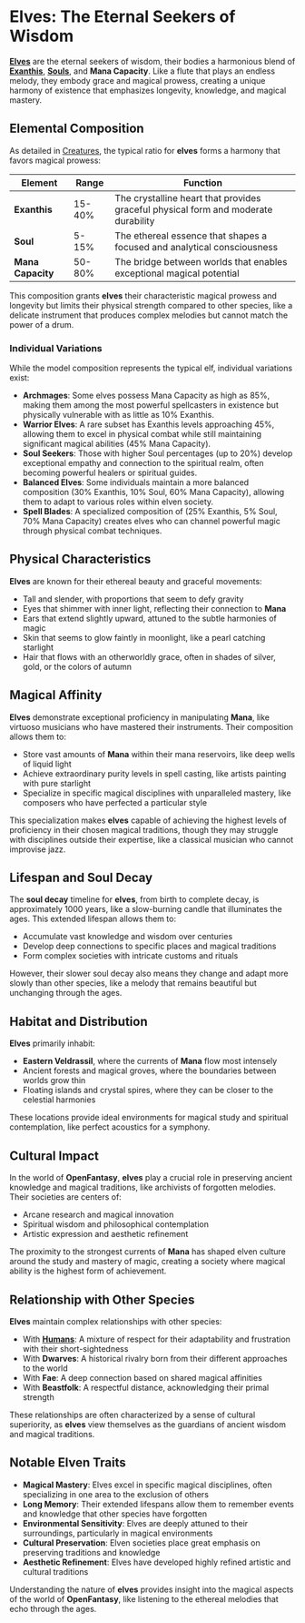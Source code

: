 # **Elves**: The Eternal Seekers of Wisdom

[**Elves**](/codex/Creatures/Elves.md) are the eternal seekers of wisdom, their bodies a harmonious blend of [**Exanthis**](/codex/Basic/Exanthis.md), [**Souls**](/codex/Basic/Soul.md), and **Mana Capacity**. Like a flute that plays an endless melody, they embody grace and magical prowess, creating a unique harmony of existence that emphasizes longevity, knowledge, and magical mastery.

## Elemental Composition

As detailed in [Creatures](/codex/Creatures/Creatures.md), the typical ratio for **elves** forms a harmony that favors magical prowess:

| Element | Range | Function |
|---------|------------|----------|
| **Exanthis** | 15-40% | The crystalline heart that provides graceful physical form and moderate durability |
| **Soul** | 5-15% | The ethereal essence that shapes a focused and analytical consciousness |
| **Mana Capacity** | 50-80% | The bridge between worlds that enables exceptional magical potential |

This composition grants **elves** their characteristic magical prowess and longevity but limits their physical strength compared to other species, like a delicate instrument that produces complex melodies but cannot match the power of a drum.

### Individual Variations

While the model composition represents the typical elf, individual variations exist:

- **Archmages**: Some elves possess Mana Capacity as high as 85%, making them among the most powerful spellcasters in existence but physically vulnerable with as little as 10% Exanthis.
- **Warrior Elves**: A rare subset has Exanthis levels approaching 45%, allowing them to excel in physical combat while still maintaining significant magical abilities (45% Mana Capacity).
- **Soul Seekers**: Those with higher Soul percentages (up to 20%) develop exceptional empathy and connection to the spiritual realm, often becoming powerful healers or spiritual guides.
- **Balanced Elves**: Some individuals maintain a more balanced composition (30% Exanthis, 10% Soul, 60% Mana Capacity), allowing them to adapt to various roles within elven society.
- **Spell Blades**: A specialized composition of (25% Exanthis, 5% Soul, 70% Mana Capacity) creates elves who can channel powerful magic through physical combat techniques.

## Physical Characteristics

**Elves** are known for their ethereal beauty and graceful movements:
- Tall and slender, with proportions that seem to defy gravity
- Eyes that shimmer with inner light, reflecting their connection to **Mana**
- Ears that extend slightly upward, attuned to the subtle harmonies of magic
- Skin that seems to glow faintly in moonlight, like a pearl catching starlight
- Hair that flows with an otherworldly grace, often in shades of silver, gold, or the colors of autumn

## Magical Affinity

**Elves** demonstrate exceptional proficiency in manipulating **Mana**, like virtuoso musicians who have mastered their instruments. Their composition allows them to:
- Store vast amounts of **Mana** within their mana reservoirs, like deep wells of liquid light
- Achieve extraordinary purity levels in spell casting, like artists painting with pure starlight
- Specialize in specific magical disciplines with unparalleled mastery, like composers who have perfected a particular style

This specialization makes **elves** capable of achieving the highest levels of proficiency in their chosen magical traditions, though they may struggle with disciplines outside their expertise, like a classical musician who cannot improvise jazz.

## Lifespan and Soul Decay

The **soul decay** timeline for **elves**, from birth to complete decay, is approximately 1000 years, like a slow-burning candle that illuminates the ages. This extended lifespan allows them to:
- Accumulate vast knowledge and wisdom over centuries
- Develop deep connections to specific places and magical traditions
- Form complex societies with intricate customs and rituals

However, their slower soul decay also means they change and adapt more slowly than other species, like a melody that remains beautiful but unchanging through the ages.

## Habitat and Distribution

**Elves** primarily inhabit:
- **Eastern Veldrassil**, where the currents of **Mana** flow most intensely
- Ancient forests and magical groves, where the boundaries between worlds grow thin
- Floating islands and crystal spires, where they can be closer to the celestial harmonies

These locations provide ideal environments for magical study and spiritual contemplation, like perfect acoustics for a symphony.

## Cultural Impact

In the world of **OpenFantasy**, **elves** play a crucial role in preserving ancient knowledge and magical traditions, like archivists of forgotten melodies. Their societies are centers of:
- Arcane research and magical innovation
- Spiritual wisdom and philosophical contemplation
- Artistic expression and aesthetic refinement

The proximity to the strongest currents of **Mana** has shaped elven culture around the study and mastery of magic, creating a society where magical ability is the highest form of achievement.

## Relationship with Other Species

**Elves** maintain complex relationships with other species:
- With [**Humans**](/codex/Creatures/Human.md): A mixture of respect for their adaptability and frustration with their short-sightedness
- With **Dwarves**: A historical rivalry born from their different approaches to the world
- With **Fae**: A deep connection based on shared magical affinities
- With **Beastfolk**: A respectful distance, acknowledging their primal strength

These relationships are often characterized by a sense of cultural superiority, as **elves** view themselves as the guardians of ancient wisdom and magical traditions.

## Notable Elven Traits

- **Magical Mastery**: Elves excel in specific magical disciplines, often specializing in one area to the exclusion of others
- **Long Memory**: Their extended lifespans allow them to remember events and knowledge that other species have forgotten
- **Environmental Sensitivity**: Elves are deeply attuned to their surroundings, particularly in magical environments
- **Cultural Preservation**: Elven societies place great emphasis on preserving traditions and knowledge
- **Aesthetic Refinement**: Elves have developed highly refined artistic and cultural traditions

Understanding the nature of **elves** provides insight into the magical aspects of the world of **OpenFantasy**, like listening to the ethereal melodies that echo through the ages. 